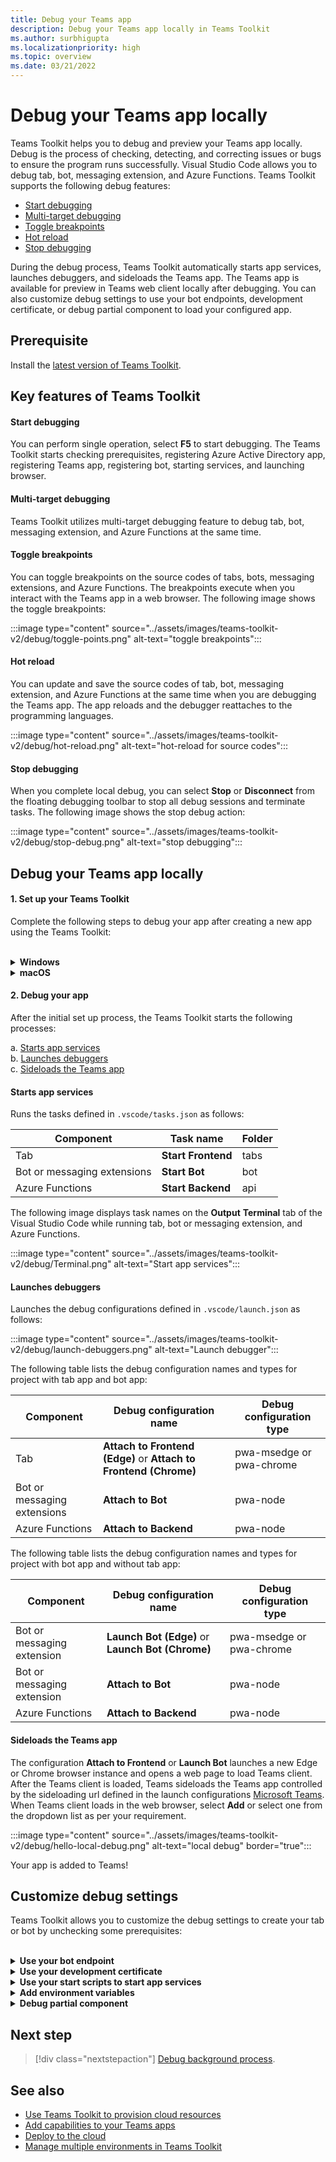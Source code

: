 ```yaml
---
title: Debug your Teams app 
description: Debug your Teams app locally in Teams Toolkit
ms.author: surbhigupta
ms.localizationpriority: high
ms.topic: overview
ms.date: 03/21/2022
---
```


# Debug your Teams app locally

Teams Toolkit helps you to debug and preview your Teams app locally. Debug is the process of checking, detecting, and correcting issues or bugs to ensure the program runs successfully. Visual Studio Code allows you to debug tab, bot, messaging extension, and Azure Functions. Teams Toolkit supports the following debug features:

* [Start debugging](#start-debugging)
* [Multi-target debugging](#multi-target-debugging)
* [Toggle breakpoints](#toggle-breakpoints)
* [Hot reload](#hot-reload)
* [Stop debugging](#stop-debugging)  


During the debug process, Teams Toolkit automatically starts app services, launches debuggers, and sideloads the Teams app. The Teams app is available for preview in Teams web client locally after debugging. You can also customize debug settings to use your bot endpoints, development certificate, or debug partial component to load your configured app.

## Prerequisite

Install the [latest version of Teams Toolkit](https://marketplace.visualstudio.com/items?itemName=TeamsDevApp.ms-teams-vscode-extension).

## Key features of Teams Toolkit

#### Start debugging

You can perform single operation, select **F5** to start debugging. The Teams Toolkit starts checking prerequisites, registering Azure Active Directory app, registering Teams app, registering bot, starting services, and launching browser.

#### Multi-target debugging

Teams Toolkit utilizes multi-target debugging feature to debug tab, bot, messaging extension, and Azure Functions at the same time.

#### Toggle breakpoints

You can toggle breakpoints on the source codes of tabs, bots, messaging extensions, and Azure Functions. The breakpoints execute when you interact with the Teams app in a web browser. The following image shows the toggle breakpoints:

   :::image type="content" source="../assets/images/teams-toolkit-v2/debug/toggle-points.png" alt-text="toggle breakpoints":::

#### Hot reload

You can update and save the source codes of tab, bot, messaging extension, and Azure Functions at the same time when you are debugging the Teams app. The app reloads and the debugger reattaches to the programming languages.

   :::image type="content" source="../assets/images/teams-toolkit-v2/debug/hot-reload.png" alt-text="hot-reload for source codes":::

#### Stop debugging

When you complete local debug, you can select **Stop** or **Disconnect** from the floating debugging toolbar to stop all debug sessions and terminate tasks. The following image shows the stop debug action:

   :::image type="content" source="../assets/images/teams-toolkit-v2/debug/stop-debug.png" alt-text="stop debugging":::

## Debug your Teams app locally

#### 1. Set up your Teams Toolkit

Complete the following steps to debug your app after creating a new app using the Teams Toolkit:

<br>

<details>
<summary><b>Windows</b></summary>

1. Select **Debug Edge** or **Debug Chrome** from the **Run and Debug** in the activity bar.

   :::image type="content" source="../assets/images/teams-toolkit-v2/debug/debug-run.png" alt-text="Browser option" border="false":::

1. Select **Start Debugging (F5)** or  **Run** to run your Teams app in debug mode.

   :::image type="content" source="../assets/images/teams-toolkit-v2/debug/start-debugging.png" alt-text="Start debugging" border="false":::

3. Select **Sign in** to Microsoft 365 account.

   :::image type="content" source="../assets/images/teams-toolkit-v2/debug/microsoft365-signin.png" alt-text="Sign in" border="true":::


   > [!TIP]
   > You can select **Read more** to learn about Microsoft 365 Developer Program. Your default web browser opens to let you sign in to your Microsoft 365 account using your credentials.

4. Select **Install** for installing the development certificate for localhost.

    :::image type="content" source="../assets/images/teams-toolkit-v2/debug/install-certificate.png" alt-text="certificate" border="true":::

   > [!TIP]
   > You can select **Learn More** to know about the development certificate.

5. Select **Yes** if the following dialog appears:

    :::image type="content" source="../assets/images/teams-toolkit-v2/debug/development-certificate.png" alt-text="certification authority" border="true":::

Toolkit launches a new Edge or Chrome browser instance depending on your selection and opens a web page to load Teams client.  

</details>

<details>
<summary><b>macOS</b></summary>

1. Select **Debug Edge** or **Debug Chrome** from the **Run and Debug** in the activity bar.

   :::image type="content" source="../assets/images/teams-toolkit-v2/debug/debug-run.png" alt-text="Browser lists" border="false":::

1. Select **Start Debugging (F5)** or  **Run** to run your Teams app in debug mode.

   :::image type="content" source="../assets/images/teams-toolkit-v2/debug/start-debugging.png" alt-text="Debug your app" border="false":::

3. Select **Sign in** to Microsoft 365 account.

   :::image type="content" source="../assets/images/teams-toolkit-v2/debug/microsoft365-signin.png" alt-text="Sign into M365 account" border="true":::

   > [!TIP]
   > You can select **Read more** to learn about Microsoft 365 Developer Program. Your default web browser opens to let you sign in to your Microsoft 365 account using your credentials.

4. Select **Install** to install the development certificate for localhost.

    :::image type="content" source="../assets/images/teams-toolkit-v2/debug/install-certificate.png" alt-text="certificate" border="true":::

   > [!TIP]
   > You can select **Learn More** to know about the development certificate.

5. Enter your **User Name** and **Password**, then select **Update Settings** in the following dialog box:

    :::image type="content" source="../assets/images/teams-toolkit-v2/debug/mac-settings.png" alt-text="mac sign in" border="true":::

Toolkit launches a new Edge or Chrome browser instance depending on your selection and opens a web page to load Teams client. 

</details>


#### 2. Debug your app 

After the initial set up process, the Teams Toolkit starts the following processes:

  a. [Starts app services](#starts-app-services) </br>
  b. [Launches debuggers](#launches-debuggers)   </br>
  c. [Sideloads the Teams app](#sideloads-the-teams-app)
        
#### Starts app services

Runs the tasks defined in `.vscode/tasks.json` as follows:

|  Component |  Task name  | Folder |
| --- | --- | --- |
|  Tab |  **Start Frontend** |  tabs |
|  Bot or messaging extensions |  **Start Bot** |  bot |
|  Azure Functions |  **Start Backend** |  api |

The following image displays task names on the **Output** **Terminal** tab of the Visual Studio Code while running tab, bot or messaging extension, and Azure Functions.

:::image type="content" source="../assets/images/teams-toolkit-v2/debug/Terminal.png" alt-text="Start app services":::

#### Launches debuggers

Launches the debug configurations defined in `.vscode/launch.json` as follows:

:::image type="content" source="../assets/images/teams-toolkit-v2/debug/launch-debuggers.png" alt-text="Launch debugger":::

The following table lists the debug configuration names and types for project with tab app and bot app:

|  Component |  Debug configuration name  | Debug configuration type |
| --- | --- | --- |
|  Tab |  **Attach to Frontend (Edge)** or  **Attach to Frontend (Chrome)**  |  pwa-msedge or pwa-chrome  |
|  Bot or messaging extensions |   **Attach to Bot** |  pwa-node |
| Azure Functions |   **Attach to Backend** |  pwa-node |

The following table lists the debug configuration names and types for project with bot app and without tab app:

|  Component |  Debug configuration name  | Debug configuration type  |
| --- | --- | --- |
|  Bot or messaging extension  | **Launch Bot (Edge)** or  **Launch Bot (Chrome)**  |   pwa-msedge or pwa-chrome  |
|  Bot or messaging extension  |   **Attach to Bot** |  pwa-node  |
|  Azure Functions |  **Attach to Backend** |  pwa-node |

#### Sideloads the Teams app

The configuration **Attach to Frontend** or **Launch Bot** launches a new Edge or Chrome browser instance and opens a web page to load Teams client. After the Teams client is loaded, Teams sideloads the Teams app controlled by the sideloading url defined in the launch configurations [Microsoft Teams](https://teams.microsoft.com/l/app/>${localTeamsAppId}?installAppPackage=true&webjoin=true&${account-hint}).  When Teams client loads in the web browser, select **Add** or select one from the dropdown list as per your requirement.

   :::image type="content" source="../assets/images/teams-toolkit-v2/debug/hello-local-debug.png" alt-text="local debug" border="true":::

   Your app is added to Teams!

## Customize debug settings

Teams Toolkit allows you to customize the debug settings to create your tab or bot by unchecking some prerequisites:

<br>

<details>
<summary><b>Use your bot endpoint</b></summary>

1. In Visual Studio Code settings, clear **Ensure Ngrok is installed and started (ngrok)**.

1. Set siteEndpoint configuration in `.fx/configs/config.local.json` to your endpoint.

```json
{
    "bot": {
        "siteEndpoint": "https://your-bot-tunneling-url"
    }
}

```

:::image type="content" source="../assets/images/teams-toolkit-v2/debug/bot-endpoint.png" alt-text="Customize bot endpoint":::

</details>

<details>
<summary><b>Use your development certificate</b></summary>

1. In Visual Studio Code settings, clear **Ensure development certificate is trusted (devCert)**.

1. Set `sslCertFile` and `sslKeyFile` configuration in `.fx/configs/config.local.json` to your certificate file path and key file path.

```json
{
    "frontend": {
        "sslCertFile": "",
        "sslKeyFile": ""
    }
}
```

:::image type="content" source="../assets/images/teams-toolkit-v2/debug/development-certificate-customize.png" alt-text="Customize certificate":::

</details>

<details>
<summary><b>Use your start scripts to start app services</b></summary>

1. For tab, update `dev:teamsfx` script in `tabs/package.json`.

1. For bot or messaging extension, update `dev:teamsfx` script in `bot/package.json`.

1. For Azure Functions, update `dev:teamsfx` script in `api/package.json` and for TypeScript update `watch:teamsfx` script.

   > [!NOTE]
   > Currently, the tab, bot, messaging extension apps, and Azure Functions ports don't support customization.

</details>

<details>
<summary><b>Add environment variables</b></summary>

You can add environment variables to `.env.teamsfx.local` file for tab, bot, messaging extension, and Azure Functions. Teams Toolkit loads the environment variables you added to start services during local debug.

 > [!NOTE]
 > Ensure to start a new local debug after adding new environment variables as the environment variables don't  support hot reload.

</details>

<details>
<summary><b>Debug partial component</b></summary>


Teams Toolkit utilizes Visual Studio Code multi-target debugging to debug tab, bot, messaging extension, and Azure Functions at the same time. You can update `.vscode/launch.json` and `.vscode/tasks.json` to debug partial component. If you want to debug tab only in a tab plus bot with Azure Functions project, use the following steps:

1. Comment **Attach to Bot** and **Attach to Backend** from debug compound in `.vscode/launch.json`

   ```json
   {
       "name": "Debug (Edge)",
        "configurations": [
           "Attach to Frontend (Edge)",
           // "Attach to Bot",
           // "Attach to Backend""
           ],
           "preLaunchTask": "Pre Debug Check & Start All",
           "presentation": {
               "group": "all",
               "order": 1
           },
           "stopAll": true

   }
   ```

2. Comment **Start Backend** and Start Bot from Start All task in .vscode/tasks.json

   ```json
   {
                                           
       "label": "Start All",
       "dependsOn": [
           "Start Frontend",
             // "Start Backend",
             // "Start Bot"

         ]
              
   }
   ```

</details>


## Next step

> [!div class="nextstepaction"]
> [Debug background process](debug-background-process.md).

## See also

* [Use Teams Toolkit to provision cloud resources](provision.md)
* [Add capabilities to your Teams apps](add-capability.md)
* [Deploy to the cloud](deploy.md)
* [Manage multiple environments in Teams Toolkit](TeamsFx-multi-env.md)
